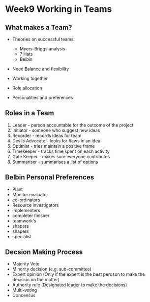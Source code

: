 # Week9 Working in Teams

## What makes a Team?

- Theories on successful teams:

  - Myers-Briggs analysis
  - 7 Hats
  - Belbin

- Need Balance and flexibility
- Working together
- Role allocation
- Personalities and preferences

## Roles in a Team

1. Leader - person accountable for the outcome of the project
2. Initiator - someone who suggest new ideas
3. Recorder - records ideas for team
4. Devils Advocate - looks for flaws in an idea
5. Optimist - tries maintain a positive frame
6. Timekeeper - tracks time spent on each activity
7. Gate Keeper - makes sure everyone contributes
8. Summariser - summarises a list of options

## Belbin Personal Preferences

- Plant
- Monitor evaluator
- co-ordinators
- Resource investigators
- implementers
- completer finisher
- teamwork's
- shapers
- shapers
- specialist

## Decsion Making Process
- Majority Vote
- Minority decision (e.g. sub-committee)
- Expert opinion (Only if the expert is the best peroson to make the decision on the matter)
- Authority rule (Designated leader to make the decisions)
- Multi-voting
- Concensus

